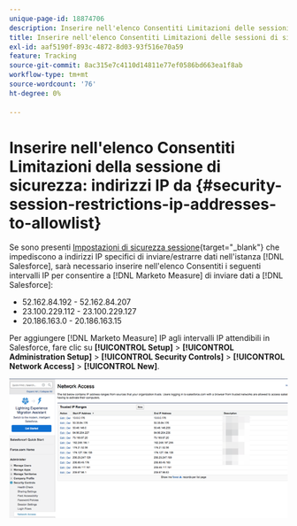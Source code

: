 ```yaml
---
unique-page-id: 18874706
description: Inserire nell'elenco Consentiti Limitazioni delle sessioni di sicurezza - Indirizzi IP da - Marketo Measure - Documentazione del prodotto
title: Inserire nell'elenco Consentiti Limitazioni delle sessioni di sicurezza - Indirizzi IP da
exl-id: aaf5190f-893c-4872-8d03-93f516e70a59
feature: Tracking
source-git-commit: 8ac315e7c4110d14811e77ef0586bd663ea1f8ab
workflow-type: tm+mt
source-wordcount: '76'
ht-degree: 0%

---
```


# Inserire nell&#39;elenco Consentiti Limitazioni della sessione di sicurezza: indirizzi IP da {#security-session-restrictions-ip-addresses-to-allowlist}

Se sono presenti [Impostazioni di sicurezza sessione](https://help.salesforce.com/articleView?id=admin_sessions.htm&type=0){target="_blank"} che impediscono a indirizzi IP specifici di inviare/estrarre dati nell&#39;istanza [!DNL Salesforce], sarà necessario inserire nell&#39;elenco Consentiti i seguenti intervalli IP per consentire a [!DNL Marketo Measure] di inviare dati a [!DNL Salesforce]:

* 52.162.84.192 - 52.162.84.207
* 23.100.229.112 - 23.100.229.127
* 20.186.163.0 - 20.186.163.15

Per aggiungere [!DNL Marketo Measure] IP agli intervalli IP attendibili in Salesforce, fare clic su **[!UICONTROL Setup]** > **[!UICONTROL Administration Setup]** > **[!UICONTROL Security Controls]** > **[!UICONTROL Network Access]** > **[!UICONTROL New]**.

![](assets/1.png)
